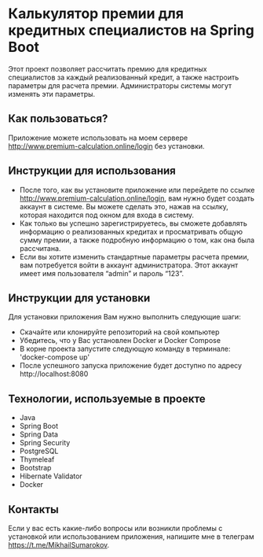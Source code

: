 # Калькулятор премии для кредитных специалистов на Spring Boot
Этот проект позволяет рассчитать премию для кредитных специалистов за каждый реализованный кредит, а также настроить параметры для расчета премии. Администраторы системы могут изменять эти параметры.

## Как пользоваться?
Приложение можете использовать на моем сервере http://www.premium-calculation.online/login без установки.

## Инструкции для использования
- После того, как вы установите приложение или перейдете по ссылке http://www.premium-calculation.online/login, вам нужно будет создать аккаунт в системе.
Вы можете сделать это, нажав на ссылку, которая находится под окном для входа в систему.</br>
- Как только вы успешно зарегистрируетесь, вы сможете добавлять информацию о реализованных кредитах и просматривать общую сумму премии, а также подробную информацию о том, как она была рассчитана.</br>
- Если вы хотите изменить стандартные параметры расчета премии, вам потребуется войти в аккаунт администратора. Этот аккаунт имеет имя пользователя “admin” и пароль “123”.

## Инструкции для установки
Для установки приложения Вам нужно выполнить следующие шаги:

- Скачайте или клонируйте репозиторий на свой компьютер</br>
- Убедитесь, что у Вас установлен Docker и Docker Compose</br>
- В корне проекта запустите следующую команду в терминале: 'docker-compose up'</br>
- После успешного запуска приложение будет доступно по адресу http://localhost:8080

## Технологии, используемые в проекте
- Java
- Spring Boot
- Spring Data
- Spring Security
- PostgreSQL
- Thymeleaf
- Bootstrap
- Hibernate Validator
- Docker

## Контакты
Если у вас есть какие-либо вопросы или возникли проблемы с установкой или использованием приложения, напишите мне в телеграм https://t.me/MikhailSumarokov.
